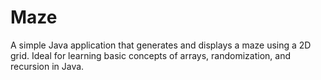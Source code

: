 # Maze
A simple Java application that generates and displays a maze using a 2D grid. Ideal for learning basic concepts of arrays, randomization, and recursion in Java.
